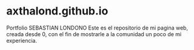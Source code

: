 # axthalond.github.io
Portfolio SEBASTIAN LONDONO
Este es el repositorio de mi pagina web, creada desde 0, con el fin de mostrarle a la comunidad un poco de mi experiencia.
